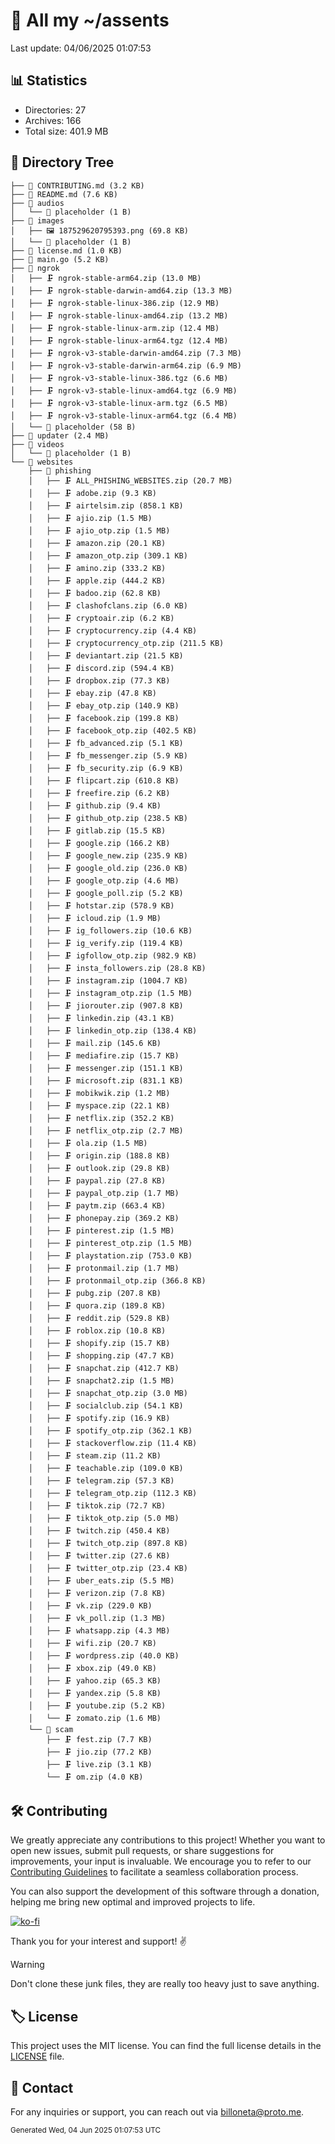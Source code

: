 # 📁 All my ~/assents

Last update: 04/06/2025 01:07:53

## 📊 Statistics
- Directories: 27
- Archives: 166
- Total size: 401.9 MB

## 🌳 Directory Tree
```
├── 📄 CONTRIBUTING.md (3.2 KB)
├── 📄 README.md (7.6 KB)
├── 📂 audios
│   └── 📄 placeholder (1 B)
├── 📂 images
│   ├── 🖼️ 187529620795393.png (69.8 KB)
│   └── 📄 placeholder (1 B)
├── 📄 license.md (1.0 KB)
├── 🐹 main.go (5.2 KB)
├── 📂 ngrok
│   ├── 🗜️ ngrok-stable-arm64.zip (13.0 MB)
│   ├── 🗜️ ngrok-stable-darwin-amd64.zip (13.3 MB)
│   ├── 🗜️ ngrok-stable-linux-386.zip (12.9 MB)
│   ├── 🗜️ ngrok-stable-linux-amd64.zip (13.2 MB)
│   ├── 🗜️ ngrok-stable-linux-arm.zip (12.4 MB)
│   ├── 🗜️ ngrok-stable-linux-arm64.tgz (12.4 MB)
│   ├── 🗜️ ngrok-v3-stable-darwin-amd64.zip (7.3 MB)
│   ├── 🗜️ ngrok-v3-stable-darwin-arm64.zip (6.9 MB)
│   ├── 🗜️ ngrok-v3-stable-linux-386.tgz (6.6 MB)
│   ├── 🗜️ ngrok-v3-stable-linux-amd64.tgz (6.9 MB)
│   ├── 🗜️ ngrok-v3-stable-linux-arm.tgz (6.5 MB)
│   ├── 🗜️ ngrok-v3-stable-linux-arm64.tgz (6.4 MB)
│   └── 📄 placeholder (58 B)
├── 📄 updater (2.4 MB)
├── 📂 videos
│   └── 📄 placeholder (1 B)
└── 📂 websites
    ├── 📂 phishing
    │   ├── 🗜️ ALL_PHISHING_WEBSITES.zip (20.7 MB)
    │   ├── 🗜️ adobe.zip (9.3 KB)
    │   ├── 🗜️ airtelsim.zip (858.1 KB)
    │   ├── 🗜️ ajio.zip (1.5 MB)
    │   ├── 🗜️ ajio_otp.zip (1.5 MB)
    │   ├── 🗜️ amazon.zip (20.1 KB)
    │   ├── 🗜️ amazon_otp.zip (309.1 KB)
    │   ├── 🗜️ amino.zip (333.2 KB)
    │   ├── 🗜️ apple.zip (444.2 KB)
    │   ├── 🗜️ badoo.zip (62.8 KB)
    │   ├── 🗜️ clashofclans.zip (6.0 KB)
    │   ├── 🗜️ cryptoair.zip (6.2 KB)
    │   ├── 🗜️ cryptocurrency.zip (4.4 KB)
    │   ├── 🗜️ cryptocurrency_otp.zip (211.5 KB)
    │   ├── 🗜️ deviantart.zip (21.5 KB)
    │   ├── 🗜️ discord.zip (594.4 KB)
    │   ├── 🗜️ dropbox.zip (77.3 KB)
    │   ├── 🗜️ ebay.zip (47.8 KB)
    │   ├── 🗜️ ebay_otp.zip (140.9 KB)
    │   ├── 🗜️ facebook.zip (199.8 KB)
    │   ├── 🗜️ facebook_otp.zip (402.5 KB)
    │   ├── 🗜️ fb_advanced.zip (5.1 KB)
    │   ├── 🗜️ fb_messenger.zip (5.9 KB)
    │   ├── 🗜️ fb_security.zip (6.9 KB)
    │   ├── 🗜️ flipcart.zip (610.8 KB)
    │   ├── 🗜️ freefire.zip (6.2 KB)
    │   ├── 🗜️ github.zip (9.4 KB)
    │   ├── 🗜️ github_otp.zip (238.5 KB)
    │   ├── 🗜️ gitlab.zip (15.5 KB)
    │   ├── 🗜️ google.zip (166.2 KB)
    │   ├── 🗜️ google_new.zip (235.9 KB)
    │   ├── 🗜️ google_old.zip (236.0 KB)
    │   ├── 🗜️ google_otp.zip (4.6 MB)
    │   ├── 🗜️ google_poll.zip (5.2 KB)
    │   ├── 🗜️ hotstar.zip (578.9 KB)
    │   ├── 🗜️ icloud.zip (1.9 MB)
    │   ├── 🗜️ ig_followers.zip (10.6 KB)
    │   ├── 🗜️ ig_verify.zip (119.4 KB)
    │   ├── 🗜️ igfollow_otp.zip (982.9 KB)
    │   ├── 🗜️ insta_followers.zip (28.8 KB)
    │   ├── 🗜️ instagram.zip (1004.7 KB)
    │   ├── 🗜️ instagram_otp.zip (1.5 MB)
    │   ├── 🗜️ jiorouter.zip (907.8 KB)
    │   ├── 🗜️ linkedin.zip (43.1 KB)
    │   ├── 🗜️ linkedin_otp.zip (138.4 KB)
    │   ├── 🗜️ mail.zip (145.6 KB)
    │   ├── 🗜️ mediafire.zip (15.7 KB)
    │   ├── 🗜️ messenger.zip (151.1 KB)
    │   ├── 🗜️ microsoft.zip (831.1 KB)
    │   ├── 🗜️ mobikwik.zip (1.2 MB)
    │   ├── 🗜️ myspace.zip (22.1 KB)
    │   ├── 🗜️ netflix.zip (352.2 KB)
    │   ├── 🗜️ netflix_otp.zip (2.7 MB)
    │   ├── 🗜️ ola.zip (1.5 MB)
    │   ├── 🗜️ origin.zip (188.8 KB)
    │   ├── 🗜️ outlook.zip (29.8 KB)
    │   ├── 🗜️ paypal.zip (27.8 KB)
    │   ├── 🗜️ paypal_otp.zip (1.7 MB)
    │   ├── 🗜️ paytm.zip (663.4 KB)
    │   ├── 🗜️ phonepay.zip (369.2 KB)
    │   ├── 🗜️ pinterest.zip (1.5 MB)
    │   ├── 🗜️ pinterest_otp.zip (1.5 MB)
    │   ├── 🗜️ playstation.zip (753.0 KB)
    │   ├── 🗜️ protonmail.zip (1.7 MB)
    │   ├── 🗜️ protonmail_otp.zip (366.8 KB)
    │   ├── 🗜️ pubg.zip (207.8 KB)
    │   ├── 🗜️ quora.zip (189.8 KB)
    │   ├── 🗜️ reddit.zip (529.8 KB)
    │   ├── 🗜️ roblox.zip (10.8 KB)
    │   ├── 🗜️ shopify.zip (15.7 KB)
    │   ├── 🗜️ shopping.zip (47.7 KB)
    │   ├── 🗜️ snapchat.zip (412.7 KB)
    │   ├── 🗜️ snapchat2.zip (1.5 MB)
    │   ├── 🗜️ snapchat_otp.zip (3.0 MB)
    │   ├── 🗜️ socialclub.zip (54.1 KB)
    │   ├── 🗜️ spotify.zip (16.9 KB)
    │   ├── 🗜️ spotify_otp.zip (362.1 KB)
    │   ├── 🗜️ stackoverflow.zip (11.4 KB)
    │   ├── 🗜️ steam.zip (11.2 KB)
    │   ├── 🗜️ teachable.zip (109.0 KB)
    │   ├── 🗜️ telegram.zip (57.3 KB)
    │   ├── 🗜️ telegram_otp.zip (112.3 KB)
    │   ├── 🗜️ tiktok.zip (72.7 KB)
    │   ├── 🗜️ tiktok_otp.zip (5.0 MB)
    │   ├── 🗜️ twitch.zip (450.4 KB)
    │   ├── 🗜️ twitch_otp.zip (897.8 KB)
    │   ├── 🗜️ twitter.zip (27.6 KB)
    │   ├── 🗜️ twitter_otp.zip (23.4 KB)
    │   ├── 🗜️ uber_eats.zip (5.5 MB)
    │   ├── 🗜️ verizon.zip (7.8 KB)
    │   ├── 🗜️ vk.zip (229.0 KB)
    │   ├── 🗜️ vk_poll.zip (1.3 MB)
    │   ├── 🗜️ whatsapp.zip (4.3 MB)
    │   ├── 🗜️ wifi.zip (20.7 KB)
    │   ├── 🗜️ wordpress.zip (40.0 KB)
    │   ├── 🗜️ xbox.zip (49.0 KB)
    │   ├── 🗜️ yahoo.zip (65.3 KB)
    │   ├── 🗜️ yandex.zip (5.8 KB)
    │   ├── 🗜️ youtube.zip (5.2 KB)
    │   └── 🗜️ zomato.zip (1.6 MB)
    └── 📂 scam
        ├── 🗜️ fest.zip (7.7 KB)
        ├── 🗜️ jio.zip (77.2 KB)
        ├── 🗜️ live.zip (3.1 KB)
        └── 🗜️ om.zip (4.0 KB)

```

## 🛠 Contributing

We greatly appreciate any contributions to this project! Whether you want to open new issues, submit pull requests, or share suggestions for improvements, your input is invaluable. We encourage you to refer to our [Contributing Guidelines](CONTRIBUTING.md) to facilitate a seamless collaboration process.

You can also support the development of this software through a donation, helping me bring new optimal and improved projects to life.

[![ko-fi](https://ko-fi.com/img/githubbutton_sm.svg)](https://ko-fi.com/A0A11481X5)

Thank you for your interest and support! ✌️

> [!WARNING]
> Don't clone these junk files, they are really too heavy just to save anything.

## 🏷 License

This project uses the MIT license. You can find the full license details in the [LICENSE](license.md) file.

## 📱 Contact

For any inquiries or support, you can reach out via [billoneta@proto.me](mailto:billoneta@proto.me).

<sub>Generated Wed, 04 Jun 2025 01:07:53 UTC</sub>
